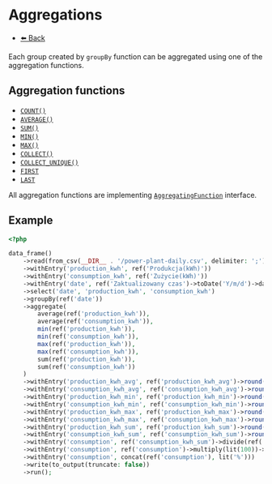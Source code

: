 # Aggregations

- [⬅️️ Back](group-by.md)

Each group created by `groupBy` function can be aggregated using one of the aggregation functions.

## Aggregation functions

- [`COUNT()`](../../../src/core/etl/src/Flow/ETL/Function/Count.php)
- [`AVERAGE()`](../../../src/core/etl/src/Flow/ETL/Function/Average.php)
- [`SUM()`](../../../src/core/etl/src/Flow/ETL/Function/Sum.php)
- [`MIN()`](../../../src/core/etl/src/Flow/ETL/Function/Min.php)
- [`MAX()`](../../../src/core/etl/src/Flow/ETL/Function/Max.php)
- [`COLLECT()`](../../../src/core/etl/src/Flow/ETL/Function/Collect.php)
- [`COLLECT_UNIQUE()`](../../../src/core/etl/src/Flow/ETL/Function/CollectUnique.php)
- [`FIRST`](../../../src/core/etl/src/Flow/ETL/Function/First.php)
- [`LAST`](../../../src/core/etl/src/Flow/ETL/Function/Last.php)

All aggregation functions are implementing [`AggregatingFunction`](../../../src/core/etl/src/Flow/ETL/Function/AggregatingFunction.php) interface.

## Example

```php
<?php 

data_frame()
    ->read(from_csv(__DIR__ . '/power-plant-daily.csv', delimiter: ';'))
    ->withEntry('production_kwh', ref('Produkcja(kWh)'))
    ->withEntry('consumption_kwh', ref('Zużycie(kWh)'))
    ->withEntry('date', ref('Zaktualizowany czas')->toDate('Y/m/d')->dateFormat('Y/m'))
    ->select('date', 'production_kwh', 'consumption_kwh')
    ->groupBy(ref('date'))
    ->aggregate(
        average(ref('production_kwh')),
        average(ref('consumption_kwh')),
        min(ref('production_kwh')),
        min(ref('consumption_kwh')),
        max(ref('production_kwh')),
        max(ref('consumption_kwh')),
        sum(ref('production_kwh')),
        sum(ref('consumption_kwh'))
    )
    ->withEntry('production_kwh_avg', ref('production_kwh_avg')->round(lit(2)))
    ->withEntry('consumption_kwh_avg', ref('consumption_kwh_avg')->round(lit(2)))
    ->withEntry('production_kwh_min', ref('production_kwh_min')->round(lit(2)))
    ->withEntry('consumption_kwh_min', ref('consumption_kwh_min')->round(lit(2)))
    ->withEntry('production_kwh_max', ref('production_kwh_max')->round(lit(2)))
    ->withEntry('consumption_kwh_max', ref('consumption_kwh_max')->round(lit(2)))
    ->withEntry('production_kwh_sum', ref('production_kwh_sum')->round(lit(2)))
    ->withEntry('consumption_kwh_sum', ref('consumption_kwh_sum')->round(lit(2)))
    ->withEntry('consumption', ref('consumption_kwh_sum')->divide(ref('production_kwh_sum')))
    ->withEntry('consumption', ref('consumption')->multiply(lit(100))->round(lit(2)))
    ->withEntry('consumption', concat(ref('consumption'), lit('%')))
    ->write(to_output(truncate: false))
    ->run();
```